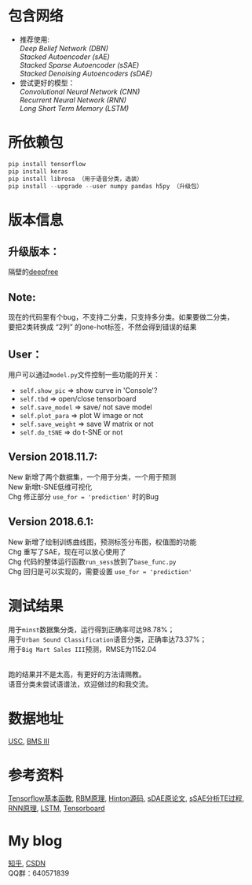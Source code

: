 # 包含网络
- 推荐使用: </br>
*Deep Belief Network (DBN)*  </br>
*Stacked Autoencoder (sAE)* </br>
*Stacked Sparse Autoencoder (sSAE)* </br>
*Stacked Denoising Autoencoders (sDAE)* </br>
- 尝试更好的模型：</br>
*Convolutional Neural Network (CNN)* </br>
*Recurrent Neural Network (RNN)* </br>
*Long Short Term Memory (LSTM)* </br>

# 所依赖包
```python
pip install tensorflow
pip install keras
pip install librosa （用于语音分类，选装）
pip install --upgrade --user numpy pandas h5py （升级包）
```

# 版本信息
## 升级版本：
隔壁的[deepfree](https://github.com/fuzimaoxinan/deepfree) 

## Note:
现在的代码里有个bug，不支持二分类，只支持多分类。如果要做二分类，</br>
要把2类转换成 “2列” 的one-hot标签，不然会得到错误的结果 

## User：
用户可以通过`model.py`文件控制一些功能的开关： </br>
- `self.show_pic` => show curve in 'Console'? </br>
- `self.tbd` => open/close tensorboard </br>
- `self.save_model` => save/ not save model </br>
- `self.plot_para` => plot W image or not </br>
- `self.save_weight` => save W matrix or not </br>
- `self.do_tSNE` => do t-SNE or not

## Version 2018.11.7:
New 新增了两个数据集，一个用于分类，一个用于预测 </br>
New 新增t-SNE低维可视化 </br>
Chg 修正部分 `use_for = 'prediction'` 时的Bug

## Version 2018.6.1:
New 新增了绘制训练曲线图，预测标签分布图，权值图的功能 </br>
Chg 重写了SAE，现在可以放心使用了 </br>
Chg 代码的整体运行函数`run_sess`放到了`base_func.py` </br>
Chg 回归是可以实现的，需要设置 `use_for = 'prediction'`

# 测试结果
用于`minst`数据集分类，运行得到正确率可达98.78%；</br>
用于`Urban Sound Classification`语音分类，正确率达73.37%；</br>
用于`Big Mart Sales III`预测，RMSE为1152.04 </br></br>

跑的结果并不是太高，有更好的方法请赐教。 </br>
语音分类未尝试语谱法，欢迎做过的和我交流。</br>

# 数据地址
[USC](https://datahack.analyticsvidhya.com/contest/practice-problem-urban-sound-classification/), 
[BMS III](https://datahack.analyticsvidhya.com/contest/practice-problem-big-mart-sales-iii/) 

# 参考资料
[Tensorflow基本函数](http://www.cnblogs.com/wuzhitj/p/6431381.html), 
[RBM原理](https://blog.csdn.net/itplus/article/details/19168937), 
[Hinton源码](http://www.cs.toronto.edu/~hinton/MatlabForSciencePaper.html), 
[sDAE原论文](http://www.jmlr.org/papers/volume11/vincent10a/vincent10a.pdf), 
[sSAE分析TE过程](https://www.sciencedirect.com/science/article/pii/S0169743917302496), 
[RNN原理](https://zhuanlan.zhihu.com/p/28054589), 
[LSTM](https://www.jianshu.com/p/9dc9f41f0b29), 
[Tensorboard](https://blog.csdn.net/sinat_33761963/article/details/62433234) 

# My blog
[知乎](https://www.zhihu.com/people/fu-zi-36-41/posts), 
[CSDN](https://blog.csdn.net/fuzimango/article/list/) </br>
QQ群：640571839 
